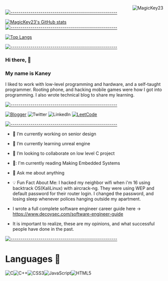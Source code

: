 <img align ="right" src="https://komarev.com/ghpvc/?username=MagicKey23&label=Profile%20views&color=0e75b6&style=flat" alt="MagicKey23">

[![-----------------------------------------------------](
https://raw.githubusercontent.com/andreasbm/readme/master/assets/lines/water.png)](https://github.com/MagicKey23?tab=repositories)

[![MagicKey23's GitHub stats](https://github-readme-stats1-magickey23.vercel.app/api?username=MagicKey23&show_icons=true&theme=cobalt)](https://github.com/MagicKey23/github-readme-stats)
[![-----------------------------------------------------](
https://raw.githubusercontent.com/andreasbm/readme/master/assets/lines/water.png)](https://github.com/MagicKey23?tab=repositories)

[![Top Langs](https://github-readme-stats1-magickey23.vercel.app/api/top-langs/?username=MagicKey23&layout=compact)](https://github.com/Magickey23/github-readme-stats)

[![-----------------------------------------------------](
https://raw.githubusercontent.com/andreasbm/readme/master/assets/lines/water.png)](https://github.com/MagicKey23?tab=repositories)

### Hi there, 👋
### My name is Kaney
I liked to work with low-level programming and hardware, and a self-taught programmer. Rooting phone, and hacking mobile games were how I got into programming. I also wrote technical blog to share my learning. 

[![-----------------------------------------------------](
https://raw.githubusercontent.com/andreasbm/readme/master/assets/lines/water.png)](https://github.com/MagicKey23?tab=repositories)

<a href="https://www.decoysec.com/blogs">![Blogger](https://img.shields.io/badge/Blogger-FF5722?style=for-the-badge&logo=blogger&logoColor=white)</a> ![Twitter](https://img.shields.io/badge/Twitter-%231DA1F2.svg?style=for-the-badge&logo=Twitter&logoColor=white) ![LinkedIn](https://img.shields.io/badge/linkedin-%230077B5.svg?style=for-the-badge&logo=linkedin&logoColor=white) <a href="https://leetcode.com/Dec0ySec/">![LeetCode](https://img.shields.io/badge/LeetCode-000000?style=for-the-badge&logo=LeetCode&logoColor=#d16c06)</a>

[![-----------------------------------------------------](
https://raw.githubusercontent.com/andreasbm/readme/master/assets/lines/water.png)](https://github.com/MagicKey23?tab=repositories)

- 🔭 I’m currently working on senior design
- 🌱 I’m currently learning unreal engine
- 👯 I’m looking to collaborate on low level C project
- 📖: I'm currently reading Making Embedded Systems
- 💬 Ask me about anything
- 💡 Fun Fact About Me: I hacked my neighbor wifi when i'm 16 using backtrack OS(KaliLinux) with aircrack-ng. They were using WEP and default password for their router login. I changed the password, and losing sleep whenever polices hanging outside my apartment. 

- I wrote a full complete software engineer career guide here -> https://www.decoysec.com/software-engineer-guide
- It is important to realize, these are my opinions, and what successful people have done in the past. 

[![-----------------------------------------------------](
https://raw.githubusercontent.com/andreasbm/readme/master/assets/lines/water.png)](https://github.com/MagicKey23?tab=repositories)

# Languages :bookmark_tabs: 

![C](https://img.shields.io/badge/c-%2300599C.svg?style=for-the-badge&logo=c&logoColor=white)![C++](https://img.shields.io/badge/c++-%2300599C.svg?style=for-the-badge&logo=c%2B%2B&logoColor=white)![CSS3](https://img.shields.io/badge/css3-%231572B6.svg?style=for-the-badge&logo=css3&logoColor=white)![JavaScript](https://img.shields.io/badge/javascript-%23323330.svg?style=for-the-badge&logo=javascript&logoColor=%23F7DF1E)![HTML5](https://img.shields.io/badge/html5-%23E34F26.svg?style=for-the-badge&logo=html5&logoColor=white)
